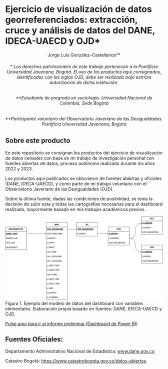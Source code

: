 # Ejercicio de visualización de datos georreferenciados: extracción, cruce y análisis de datos del DANE, IDECA-UAECD y OJD*

<p align="center">
Jorge Luis González–Castellanos**

<h6><p align="center">* Los derechos patrimoniales de este trabajo pertenecen a la Pontificia Universidad Javeriana, Bogotá. El uso de los productos aquí consignados, identificados con las siglas OJD, debe ser realizado bajo estricta autorización de dicha institución.
</p></h6>

<h6><p align="center">
**Estudiante de pregrado en sociología. Universidad Nacional de Colombia, Sede Bogotá
</p></h6>

<h6><p align="center">
**Participante voluntario del Observatorio Javeriano de las Desigualdades. Pontificia Universidad Javeriana, Bogotá
</p></h6>

## Sobre este producto 

En este repositorio se consignan los productos del ejercicio de visualización de datos censales con base en mi trabajo de investigación personal con fuentes abiertas de datos, proceso autónomo realizado durante los años 2022 y 2023. 

Los productos aqui publicados se obtuvieron de fuentes abiertas y oficiales (DANE, IDECA-UAECD), y como parte de mi trabajo voluntario con el Observatorio Javeriano de las Desigualdades (OJD). 

Sobre la última fuente, dadas las condiciones de posibilidad, se toma la decisión de subir esta y todas las cartografías necesarias para el dashboard realizado, mayormente basado en mis trabajos académicos previos.

![Alt text](sources/pics/datamodel.png)
Figura 1. Ejemplo del modelo de datos del dashboard con variables elementales. Elaboración propia basado en fuentes: DANE, IDECA-UAECD y OJD.

[Pulse aquí para ir al informe preliminar (Dashboard de Power BI)](https://app.powerbi.com/view?r=eyJrIjoiYjJjODVhYjYtOTNlNi00MDQzLTlhY2QtZDI1N2VkZjk3ZjFmIiwidCI6IjU3N2ZjMWQ4LTA5MjItNDU4ZS04N2JmLWVjNGY0NTVlYjYwMCIsImMiOjR9&pageName=8e7c7264545ce0d79024&navContentPaneEnabled=false)


## Fuentes Oficiales: 

Departamento Administrativo Nacional de Estadística: www.dane.gov.co

Catastro Bogotá: https://www.catastrobogota.gov.co/datos-abiertos.

